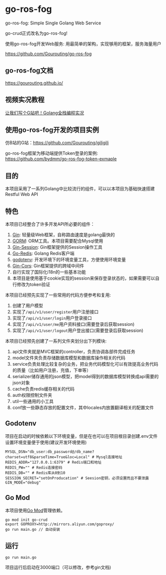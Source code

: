 # go-ros-fog

go-ros-fog: Simple Single Golang Web Service

go-crud正式改名为go-ros-fog!

使用go-ros-fog开发Web服务: 用最简单的架构，实现够用的框架，服务海量用户

https://github.com/Gourouting/go-ros-fog

## go-ros-fog文档

https://gourouting.github.io/

## 视频实况教程

[让我们写个G站吧！Golang全栈编程实况](https://space.bilibili.com/10/channel/detail?cid=78794)

## 使用go-ros-fog开发的项目实例

仿B站的G站：https://github.com/Gourouting/giligili

go-ros-fog框架为移动端提供Token登录的案例: https://github.com/bydmm/go-ros-fog-token-exmaple
## 目的

本项目采用了一系列Golang中比较流行的组件，可以以本项目为基础快速搭建Restful Web API

## 特色

本项目已经整合了许多开发API所必要的组件：

1. [Gin](https://github.com/gin-gonic/gin): 轻量级Web框架，自称路由速度是golang最快的 
2. [GORM](https://gorm.io/index.html): ORM工具。本项目需要配合Mysql使用 
3. [Gin-Session](https://github.com/gin-contrib/sessions): Gin框架提供的Session操作工具
4. [Go-Redis](https://github.com/go-redis/redis): Golang Redis客户端
5. [godotenv](https://github.com/joho/godotenv): 开发环境下的环境变量工具，方便使用环境变量
6. [Gin-Cors](https://github.com/gin-contrib/cors): Gin框架提供的跨域中间件
7. 自行实现了国际化i18n的一些基本功能
8. 本项目是使用基于cookie实现的session来保存登录状态的，如果需要可以自行修改为token验证

本项目已经预先实现了一些常用的代码方便参考和复用:

1. 创建了用户模型
2. 实现了```/api/v1/user/register```用户注册接口
3. 实现了```/api/v1/user/login```用户登录接口
4. 实现了```/api/v1/user/me```用户资料接口(需要登录后获取session)
5. 实现了```/api/v1/user/logout```用户登出接口(需要登录后获取session)

本项目已经预先创建了一系列文件夹划分出下列模块:

1. api文件夹就是MVC框架的controller，负责协调各部件完成任务
2. model文件夹负责存储数据库模型和数据库操作相关的代码
3. service负责处理比较复杂的业务，把业务代码模型化可以有效提高业务代码的质量（比如用户注册，充值，下单等）
4. serializer储存通用的json模型，把model得到的数据库模型转换成api需要的json对象
5. cache负责redis缓存相关的代码
6. auth权限控制文件夹
7. util一些通用的小工具
8. conf放一些静态存放的配置文件，其中locales内放置翻译相关的配置文件

## Godotenv

项目在启动的时候依赖以下环境变量，但是在也可以在项目根目录创建.env文件设置环境变量便于使用(建议开发环境使用)

```shell
MYSQL_DSN="db_user:db_password@/db_name?charset=utf8&parseTime=True&loc=Local" # Mysql连接地址
REDIS_ADDR="127.0.0.1:6379" # Redis端口和地址
REDIS_PW="" # Redis连接密码
REDIS_DB="" # Redis库从0到10
SESSION_SECRET="setOnProducation" # Seesion密钥，必须设置而且不要泄露
GIN_MODE="debug"
```

## Go Mod

本项目使用[Go Mod](https://github.com/golang/go/wiki/Modules)管理依赖。

```shell
go mod init go-crud
export GOPROXY=http://mirrors.aliyun.com/goproxy/
go run main.go // 自动安装
```

## 运行

```shell
go run main.go
```

项目运行后启动在3000端口（可以修改，参考gin文档)